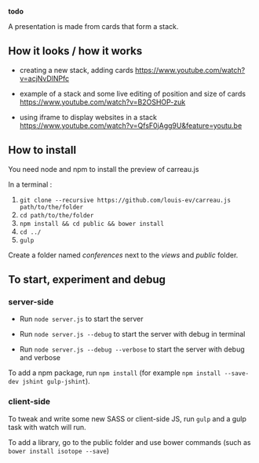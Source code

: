 **todo**

A presentation is made from cards that form a stack.

## How it looks / how it works

* creating a new stack, adding cards https://www.youtube.com/watch?v=acjNvDlNPfc

* example of a stack and some live editing of position and size of cards https://www.youtube.com/watch?v=B2OSHOP-zuk

* using iframe to display websites in a stack https://www.youtube.com/watch?v=QfsF0jAgg9U&feature=youtu.be

## How to install

You need node and npm to install the preview of carreau.js

In a terminal : 

1. `git clone --recursive https://github.com/louis-ev/carreau.js path/to/the/folder`
2. `cd path/to/the/folder`
3. `npm install && cd public && bower install`
4. `cd ../`
5. `gulp`

Create a folder named *conferences* next to the *views* and *public* folder.

## To start, experiment and debug

### server-side

* Run `node server.js` to start the server

* Run `node server.js --debug` to start the server with debug in terminal

* Run `node server.js --debug --verbose` to start the server with debug and verbose

To add a npm package, run `npm install` (for example `npm install --save-dev jshint gulp-jshint`).

### client-side

To tweak and write some new SASS or client-side JS, run `gulp` and a gulp task with watch will run.

To add a library, go to the public folder and use bower commands (such as `bower install isotope --save`)
